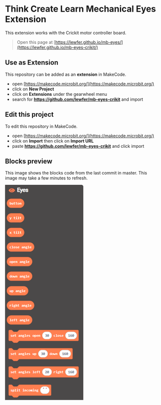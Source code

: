 
# Think Create Learn Mechanical Eyes Extension
This extension works with the Crickit motor controller board.

> Open this page at [https://lewfer.github.io/mb-eyes/](https://lewfer.github.io/mb-eyes-crikit/)

## Use as Extension

This repository can be added as an **extension** in MakeCode.

* open [https://makecode.microbit.org/](https://makecode.microbit.org/)
* click on **New Project**
* click on **Extensions** under the gearwheel menu
* search for **https://github.com/lewfer/mb-eyes-crikit** and import

## Edit this project 

To edit this repository in MakeCode.

* open [https://makecode.microbit.org/](https://makecode.microbit.org/)
* click on **Import** then click on **Import URL**
* paste **https://github.com/lewfer/mb-eyes-crikit** and click import

## Blocks preview

This image shows the blocks code from the last commit in master.
This image may take a few minutes to refresh.

![A rendered view of the blocks](./.github/makecode/blocks.png)

